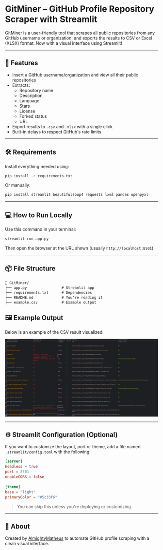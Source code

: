 # GitMiner – GitHub Profile Repository Scraper with Streamlit

GitMiner is a user-friendly tool that scrapes all public repositories from any GitHub username or organization, and exports the results to CSV or Excel (XLSX) format. Now with a visual interface using Streamlit!

---

## 🚀 Features

- Insert a GitHub username/organization and view all their public repositories
- Extracts:
  - Repository name
  - Description
  - Language
  - Stars
  - License
  - Forked status
  - URL
- Export results to `.csv` and `.xlsx` with a single click
- Built-in delays to respect GitHub's rate limits

---

## 🛠️ Requirements

Install everything needed using:

```bash
pip install -r requirements.txt
```

Or manually:

```bash
pip install streamlit beautifulsoup4 requests lxml pandas openpyxl
```

---

## 💻 How to Run Locally

Use this command in your terminal:

```bash
streamlit run app.py
```

Then open the browser at the URL shown (usually `http://localhost:8501`)

---

## 📦 File Structure

```text
📁 GitMiner/
├── app.py                # Streamlit app
├── requirements.txt      # Dependencies
├── README.md             # You're reading it
├── example.csv           # Example output
```

## 🖼 Example Output

Below is an example of the CSV result visualized:

![Example Output](images/example.png)

---

## ⚙️ Streamlit Configuration (Optional)

If you want to customize the layout, port or theme, add a file named `.streamlit/config.toml` with the following:

```toml
[server]
headless = true
port = 8501
enableCORS = false

[theme]
base = "light"
primaryColor = "#5c33f6"
```

> You can skip this unless you're deploying or customizing.

---

## 🧠 About

Created by [AlmightyMatheus](https://github.com/AlmigthyMatheus) to automate GitHub profile scraping with a clean visual interface.
```